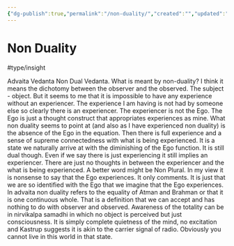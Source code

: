 ```yaml
---
{"dg-publish":true,"permalink":"/non-duality/","created":"","updated":""}
---
```


<!-- Google tag (gtag.js) --> <script async src="https://www.googletagmanager.com/gtag/js?id=G-016LPJM6XZ"></script> <script> window.dataLayer = window.dataLayer || []; function gtag(){dataLayer.push(arguments);} gtag('js', new Date()); gtag('config', 'G-016LPJM6XZ'); </script>

# Non Duality

#type/insight 

Advaita Vedanta Non Dual Vedanta. What is meant by non-duality? I think it means the dichotomy between the observer and the observed. The subject - object. But it seems to me that it is impossible to have any experience without an experiencer. The experience I am having is not had by someone else  so clearly there is an experiencer. The experiencer is not the Ego. The Ego is just a thought construct that appropriates experiences as mine. 
What non duality seems to point at (and also as I have experienced non duality) is the absence of the Ego in the equation. Then there is full experience and a sense of supreme connectedness with what is being experienced. It is a state we naturally arrive at with the diminishing of the Ego function. It is still dual though. Even if we say there is just experiencing it still implies an experiencer. There are just no thoughts in between the experiencer and the what is being experienced. A better word might be Non Plural. In my view it is nonsense to say that the Ego experiences. It only comments. It is just that we are so identified with the Ego that we imagine that the Ego experiences.
In advaita non duality refers to the equality of Atman and Brahman or that it is one continuous whole. That is a definition that we can accept and has nothing to do with observer and observed. Awareness of the totality can be in nirvikalpa samadhi in which no object is perceived but just consciousness. It is simply complete quietness of the mind, no excitation and Kastrup suggests it is akin to the carrier signal of radio. Obviously you cannot live in this world in that state.